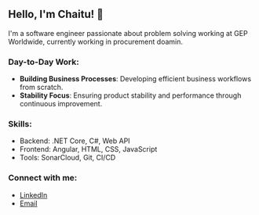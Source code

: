 ## Hello, I'm Chaitu! 👋

I'm a software engineer passionate about problem solving working at GEP Worldwide, currently working in procurement doamin.

### Day-to-Day Work:
- **Building Business Processes**: Developing efficient business workflows from scratch.
- **Stability Focus**: Ensuring product stability and performance through continuous improvement.

### Skills:
- Backend: .NET Core, C#, Web API
- Frontend: Angular, HTML, CSS, JavaScript
- Tools: SonarCloud, Git, CI/CD

### Connect with me:
- [LinkedIn]([your-linkedin-profile](https://www.linkedin.com/in/chaitanyachgep/))
- [Email](mailto:chaituch321@gmail.com)
